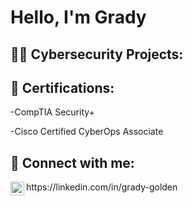 <h1>Hello, I'm Grady </h1>
<h2>👨‍💻 Cybersecurity Projects:</h2>

<h2>📄 Certifications:</h2>
-CompTIA Security+

-Cisco Certified CyberOps Associate

<h2> 🤳 Connect with me:</h2>

<img align="left" alt="grady-golden | LinkedIn" width="22px" src="https://cdn.jsdelivr.net/npm/simple-icons@v3/icons/linkedin.svg" />
https://linkedin.com/in/grady-golden

